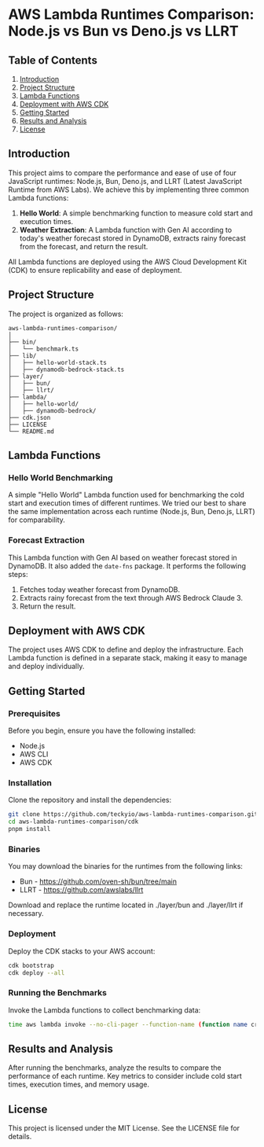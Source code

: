 # AWS Lambda Runtimes Comparison: Node.js vs Bun vs Deno.js vs LLRT

## Table of Contents

1. [Introduction](#introduction)
2. [Project Structure](#project-structure)
3. [Lambda Functions](#lambda-functions)
4. [Deployment with AWS CDK](#deployment-with-aws-cdk)
5. [Getting Started](#getting-started)
6. [Results and Analysis](#results-and-analysis)
7. [License](#license)

## Introduction

This project aims to compare the performance and ease of use of four JavaScript runtimes: Node.js, Bun, Deno.js, and LLRT (Latest JavaScript Runtime from AWS Labs). We achieve this by implementing three common Lambda functions:

1. **Hello World**: A simple benchmarking function to measure cold start and execution times.
2. **Weather Extraction**: A Lambda function with Gen AI according to today's weather forecast stored in DynamoDB, extracts rainy forecast from the forecast, and return the result.

All Lambda functions are deployed using the AWS Cloud Development Kit (CDK) to ensure replicability and ease of deployment.

## Project Structure

The project is organized as follows:

```
aws-lambda-runtimes-comparison/
│
├── bin/
│   └── benchmark.ts
├── lib/
│   ├── hello-world-stack.ts
│   ├── dynamodb-bedrock-stack.ts
├── layer/
│   ├── bun/
│   ├── llrt/
├── lambda/
│   ├── hello-world/
│   ├── dynamodb-bedrock/
├── cdk.json
├── LICENSE
└── README.md
```

## Lambda Functions

### Hello World Benchmarking

A simple "Hello World" Lambda function used for benchmarking the cold start and execution times of different runtimes. We tried our best to share the same implementation across each runtime (Node.js, Bun, Deno.js, LLRT) for comparability.

### Forecast Extraction

This Lambda function with Gen AI based on weather forecast stored in DynamoDB. It also added the `date-fns` package. It performs the following steps:
1. Fetches today weather forecast from DynamoDB.
2. Extracts rainy forecast from the text through AWS Bedrock Claude 3.
3. Return the result.

## Deployment with AWS CDK

The project uses AWS CDK to define and deploy the infrastructure. Each Lambda function is defined in a separate stack, making it easy to manage and deploy individually.

## Getting Started

### Prerequisites

Before you begin, ensure you have the following installed:
- Node.js
- AWS CLI
- AWS CDK

### Installation

Clone the repository and install the dependencies:

```bash
git clone https://github.com/teckyio/aws-lambda-runtimes-comparison.git
cd aws-lambda-runtimes-comparison/cdk
pnpm install 
```

### Binaries

You may download the binaries for the runtimes from the following links:

* Bun - https://github.com/oven-sh/bun/tree/main
* LLRT - https://github.com/awslabs/llrt 

Download and replace the runtime located in ./layer/bun and ./layer/llrt if necessary.

### Deployment

Deploy the CDK stacks to your AWS account:

```bash
cdk bootstrap
cdk deploy --all
```

### Running the Benchmarks

Invoke the Lambda functions to collect benchmarking data:

```bash
time aws lambda invoke --no-cli-pager --function-name (function name created by cdk) /dev/null
```

## Results and Analysis

After running the benchmarks, analyze the results to compare the performance of each runtime. Key metrics to consider include cold start times, execution times, and memory usage.

## License

This project is licensed under the MIT License. See the LICENSE file for details.